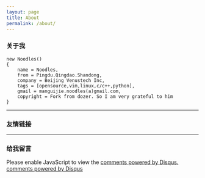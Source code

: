 ```yaml
---
layout: page
title: About
permalink: /about/
---
```

### 关于我

	new Noodles()
	{
	    name = Noodles,
	    from = Pingdu.Qingdao.Shandong,
	    company = Beijing Venustech Inc,
	    tags = [opensource,vim,linux,c/c++,python],
	    gmail = manguijie.noodles(a)gmail.com,
	    copyright = Fork from dozer. So I am very grateful to him
	}

--------

### 友情链接

--------

### 给我留言

<div id="disqus_thread"></div>
<script type="text/javascript">
var disqus_shortname = 'NoodlesMoMo';
        (function() {
            var dsq = document.createElement('script'); dsq.type = 'text/javascript'; dsq.async = true;
            dsq.src = '//' + disqus_shortname + '.disqus.com/embed.js';
            (document.getElementsByTagName('head')[0] || document.getElementsByTagName('body')[0]).appendChild(dsq);
        })();
</script>
<noscript>Please enable JavaScript to view the <a href="http://disqus.com/?ref_noscript">comments powered by Disqus.</a></noscript>
<a href="http://disqus.com" class="dsq-brlink">comments powered by <span class="logo-disqus">Disqus</span></a>